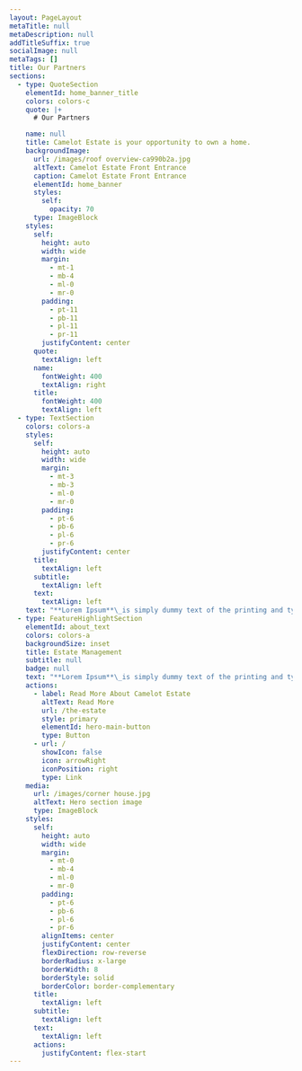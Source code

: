 ```yaml
---
layout: PageLayout
metaTitle: null
metaDescription: null
addTitleSuffix: true
socialImage: null
metaTags: []
title: Our Partners
sections:
  - type: QuoteSection
    elementId: home_banner_title
    colors: colors-c
    quote: |+
      # Our Partners

    name: null
    title: Camelot Estate is your opportunity to own a home.
    backgroundImage:
      url: /images/roof overview-ca990b2a.jpg
      altText: Camelot Estate Front Entrance
      caption: Camelot Estate Front Entrance
      elementId: home_banner
      styles:
        self:
          opacity: 70
      type: ImageBlock
    styles:
      self:
        height: auto
        width: wide
        margin:
          - mt-1
          - mb-4
          - ml-0
          - mr-0
        padding:
          - pt-11
          - pb-11
          - pl-11
          - pr-11
        justifyContent: center
      quote:
        textAlign: left
      name:
        fontWeight: 400
        textAlign: right
      title:
        fontWeight: 400
        textAlign: left
  - type: TextSection
    colors: colors-a
    styles:
      self:
        height: auto
        width: wide
        margin:
          - mt-3
          - mb-3
          - ml-0
          - mr-0
        padding:
          - pt-6
          - pb-6
          - pl-6
          - pr-6
        justifyContent: center
      title:
        textAlign: left
      subtitle:
        textAlign: left
      text:
        textAlign: left
    text: "**Lorem Ipsum**\_is simply dummy text of the printing and typesetting industry. \n\nLorem Ipsum has been the industry's standard dummy text ever since the 1500s, when an unknown printer took a galley of type and scrambled it to make a type specimen book.\n"
  - type: FeatureHighlightSection
    elementId: about_text
    colors: colors-a
    backgroundSize: inset
    title: Estate Management
    subtitle: null
    badge: null
    text: "**Lorem Ipsum**\_is simply dummy text of the printing and typesetting industry. Lorem Ipsum has been the industry's standard dummy text ever since the 1500s, when an unknown printer took a galley of type and scrambled it to make a type specimen book. \n\nIt has survived not only five centuries, but also the leap into electronic typesetting, remaining essentially unchanged.\n"
    actions:
      - label: Read More About Camelot Estate
        altText: Read More
        url: /the-estate
        style: primary
        elementId: hero-main-button
        type: Button
      - url: /
        showIcon: false
        icon: arrowRight
        iconPosition: right
        type: Link
    media:
      url: /images/corner house.jpg
      altText: Hero section image
      type: ImageBlock
    styles:
      self:
        height: auto
        width: wide
        margin:
          - mt-0
          - mb-4
          - ml-0
          - mr-0
        padding:
          - pt-6
          - pb-6
          - pl-6
          - pr-6
        alignItems: center
        justifyContent: center
        flexDirection: row-reverse
        borderRadius: x-large
        borderWidth: 8
        borderStyle: solid
        borderColor: border-complementary
      title:
        textAlign: left
      subtitle:
        textAlign: left
      text:
        textAlign: left
      actions:
        justifyContent: flex-start
---
```

